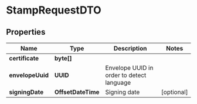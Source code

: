 

# StampRequestDTO


## Properties

| Name | Type | Description | Notes |
|------------ | ------------- | ------------- | -------------|
|**certificate** | **byte[]** |  |  |
|**envelopeUuid** | **UUID** | Envelope UUID in order to detect language |  |
|**signingDate** | **OffsetDateTime** | Signing date |  [optional] |



